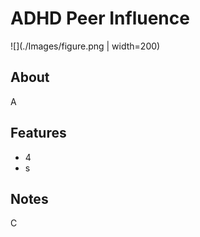 ADHD Peer Influence
=====
![](./Images/figure.png | width=200)


About
-----

A

Features
--------
- 4
- s

Notes
----------

C
